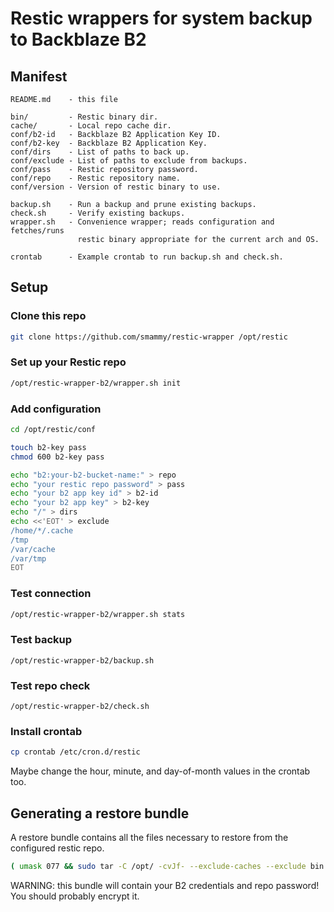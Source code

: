 # Restic wrappers for system backup to Backblaze B2

## Manifest

```
README.md    - this file

bin/         - Restic binary dir.
cache/       - Local repo cache dir.
conf/b2-id   - Backblaze B2 Application Key ID.
conf/b2-key  - Backblaze B2 Application Key.
conf/dirs    - List of paths to back up.
conf/exclude - List of paths to exclude from backups.
conf/pass    - Restic repository password.
conf/repo    - Restic repository name.
conf/version - Version of restic binary to use.

backup.sh    - Run a backup and prune existing backups.
check.sh     - Verify existing backups.
wrapper.sh   - Convenience wrapper; reads configuration and fetches/runs
               restic binary appropriate for the current arch and OS.

crontab      - Example crontab to run backup.sh and check.sh.
```

## Setup

### Clone this repo

```sh
git clone https://github.com/smammy/restic-wrapper /opt/restic
```

### Set up your Restic repo

```sh
/opt/restic-wrapper-b2/wrapper.sh init
```

### Add configuration

```sh
cd /opt/restic/conf

touch b2-key pass
chmod 600 b2-key pass

echo "b2:your-b2-bucket-name:" > repo
echo "your restic repo password" > pass
echo "your b2 app key id" > b2-id
echo "your b2 app key" > b2-key
echo "/" > dirs
echo <<'EOT' > exclude
/home/*/.cache
/tmp
/var/cache
/var/tmp
EOT
```

### Test connection

```sh
/opt/restic-wrapper-b2/wrapper.sh stats
```

### Test backup

```
/opt/restic-wrapper-b2/backup.sh
```

### Test repo check

```
/opt/restic-wrapper-b2/check.sh
```

### Install crontab

```sh
cp crontab /etc/cron.d/restic
```

Maybe change the hour, minute, and day-of-month values in the crontab too.

## Generating a restore bundle

A restore bundle contains all the files necessary to restore from the configured restic repo.

```sh
( umask 077 && sudo tar -C /opt/ -cvJf- --exclude-caches --exclude bin restic > restic-bundle-for-$HOSTNAME.tar.xz )
```

WARNING: this bundle will contain your B2 credentials and repo password! You should probably encrypt it.
